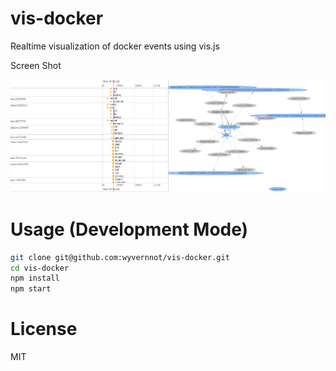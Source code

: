 # vis-docker

Realtime visualization of docker events using vis.js

Screen Shot

![](./screenshot.png)

# Usage (Development Mode)

```sh
git clone git@github.com:wyvernnot/vis-docker.git
cd vis-docker
npm install
npm start
```

# License

MIT